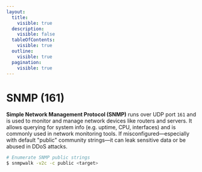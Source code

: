 ```yaml
---
layout:
  title:
    visible: true
  description:
    visible: false
  tableOfContents:
    visible: true
  outline:
    visible: true
  pagination:
    visible: true
---
```


# SNMP (161)

**Simple Network Management Protocol (SNMP)** runs over UDP port `161` and is used to monitor and manage network devices like routers and servers. It allows querying for system info (e.g. uptime, CPU, interfaces) and is commonly used in network monitoring tools. If misconfigured—especially with default "public" community strings—it can leak sensitive data or be abused in DDoS attacks.

```bash
# Enumerate SNMP public strings
$ snmpwalk -v2c -c public <target>
```

